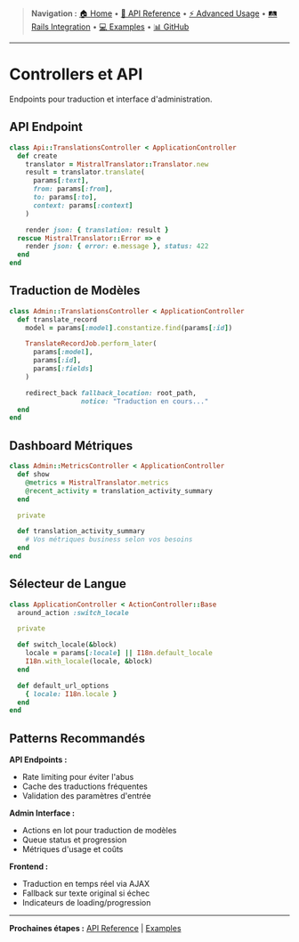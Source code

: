 > **Navigation :** [🏠 Home](README.md) • [📖 API Reference](api-reference/methods.md) • [⚡ Advanced Usage](advanced-usage/translations.md) • [🛤️ Rails Integration](rails-integration/setup.md) • [💻 Examples](../examples/) • [📊 GitHub](https://github.com/peyochanchan/mistral_translator)

---

# Controllers et API

Endpoints pour traduction et interface d'administration.

## API Endpoint

```ruby
class Api::TranslationsController < ApplicationController
  def create
    translator = MistralTranslator::Translator.new
    result = translator.translate(
      params[:text],
      from: params[:from],
      to: params[:to],
      context: params[:context]
    )

    render json: { translation: result }
  rescue MistralTranslator::Error => e
    render json: { error: e.message }, status: 422
  end
end
```

## Traduction de Modèles

```ruby
class Admin::TranslationsController < ApplicationController
  def translate_record
    model = params[:model].constantize.find(params[:id])

    TranslateRecordJob.perform_later(
      params[:model],
      params[:id],
      params[:fields]
    )

    redirect_back fallback_location: root_path,
                  notice: "Traduction en cours..."
  end
end
```

## Dashboard Métriques

```ruby
class Admin::MetricsController < ApplicationController
  def show
    @metrics = MistralTranslator.metrics
    @recent_activity = translation_activity_summary
  end

  private

  def translation_activity_summary
    # Vos métriques business selon vos besoins
  end
end
```

## Sélecteur de Langue

```ruby
class ApplicationController < ActionController::Base
  around_action :switch_locale

  private

  def switch_locale(&block)
    locale = params[:locale] || I18n.default_locale
    I18n.with_locale(locale, &block)
  end

  def default_url_options
    { locale: I18n.locale }
  end
end
```

## Patterns Recommandés

**API Endpoints :**

- Rate limiting pour éviter l'abus
- Cache des traductions fréquentes
- Validation des paramètres d'entrée

**Admin Interface :**

- Actions en lot pour traduction de modèles
- Queue status et progression
- Métriques d'usage et coûts

**Frontend :**

- Traduction en temps réel via AJAX
- Fallback sur texte original si échec
- Indicateurs de loading/progression

---

**Prochaines étapes :** [API Reference](../api-reference/configuration.md) | [Examples](../examples/)
